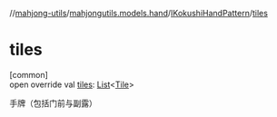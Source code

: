 //[mahjong-utils](../../../index.md)/[mahjongutils.models.hand](../index.md)/[IKokushiHandPattern](index.md)/[tiles](tiles.md)

# tiles

[common]\
open override val [tiles](tiles.md): [List](https://kotlinlang.org/api/latest/jvm/stdlib/kotlin.collections/-list/index.html)&lt;[Tile](../../mahjongutils.models/-tile/index.md)&gt;

手牌（包括门前与副露）
